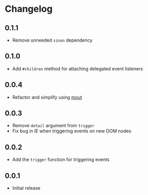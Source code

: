 # Changelog

## 0.1.1

 * Remove unneeded `sinon` dependency

## 0.1.0

 * Add `#children` method for attaching delegated event listeners

## 0.0.4

 * Refactor and simplify using [mout](http://moutjs.com/)

## 0.0.3

 * Remove `detail` argument from `trigger`
 * Fix bug in IE when triggering events on new DOM nodes

## 0.0.2

 * Add the `trigger` function for triggering events

## 0.0.1

 * Initial release

